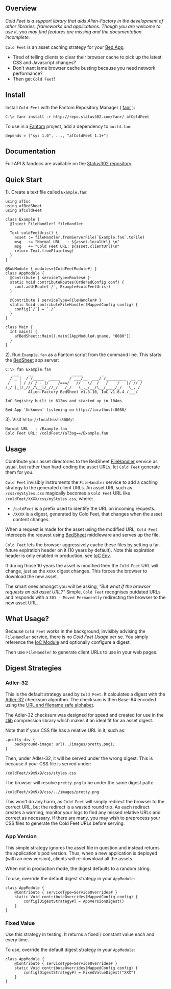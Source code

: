 ## Overview

*Cold Feet is a support library that aids Alien-Factory in the development of other libraries, frameworks and applications. Though you are welcome to use it, you may find features are missing and the documentation incomplete.*

`Cold Feet` is an asset caching strategy for your [Bed App](http://www.fantomfactory.org/pods/afBedSheet).

- Tired of telling clients to clear their browser cache to pick up the latest CSS and Javascript changes?
- Don't want lame browser cache busting because you need network performance?
- Then get `Cold Feet`!

## Install

Install `Cold Feet` with the Fantom Repository Manager ( [fanr](http://fantom.org/doc/docFanr/Tool.html#install) ):

    C:\> fanr install -r http://repo.status302.com/fanr/ afColdFeet

To use in a [Fantom](http://fantom.org/) project, add a dependency to `build.fan`:

    depends = ["sys 1.0", ..., "afColdFeet 1.1+"]

## Documentation

Full API & fandocs are available on the [Status302 repository](http://repo.status302.com/doc/afColdFeet/).

## Quick Start

1). Create a text file called `Example.fan`:

```
using afIoc
using afBedSheet
using afColdFeet

class Example {
  @Inject FileHandler? fileHandler

  Text coldFeetUris() {
    asset := fileHandler.fromServerFile(`Example.fan`.toFile)
    msg   := "Normal URL   : ${asset.localUrl} \n"
    msg   += "Cold Feet URL: ${asset.clientUrl}\n"
    return Text.fromPlain(msg)
  }
}

@SubModule { modules=[ColdFeetModule#] }
class AppModule {
  @Contribute { serviceType=Routes# }
  static Void contributeRoutes(OrderedConfig conf) {
    conf.add(Route(`/`, Example#coldFeetUris))
  }

  @Contribute { serviceType=FileHandler# }
  static Void contributeFileHandler(MappedConfig config) {
    config[`/`] = `./`
  }
}

class Main {
  Int main() {
    afBedSheet::Main().main([AppModule#.qname, "8080"])
  }
}
```

2). Run `Example.fan` as a Fantom script from the command line. This starts the [BedSheet](http://www.fantomfactory.org/pods/afBedSheet) app server:

```
C:\> fan Example.fan
   ___    __                 _____        _
  / _ |  / /_____  _____    / ___/__  ___/ /_________  __ __
 / _  | / // / -_|/ _  /===/ __// _ \/ _/ __/ _  / __|/ // /
/_/ |_|/_//_/\__|/_//_/   /_/   \_,_/__/\__/____/_/   \_, /
          Alien-Factory BedSheet v1.3.10, IoC v1.6.4 /___/

IoC Registry built in 612ms and started up in 104ms

Bed App 'Unknown' listening on http://localhost:8080/
```

3). Visit `http://localhost:8080/`:

```
Normal URL   : /Example.fan
Cold Feet URL: /coldFeet/YaT3ag==/Example.fan
```

## Usage

Contribute your asset directories to the BedSheet [FileHandler](http://repo.status302.com/doc/afBedSheet/FileHandler.html) service as usual, but rather than hard-coding the asset URLs, let `Cold Feet` generate them for you.

`Cold Feet` invisibly instruments the `FileHandler` service to add a caching strategy to the generated client URLs. An asset URL such as ``/css/myStyles.css`` magically becomes a `Cold Feet` URL like ``/coldFeet/XXXX/css/myStyles.css``, where:

- `/coldFeet` is a prefix used to identify the URL on incoming requests.
- `/XXXX` is a digest, generated by Cold Feet, that changes when the asset content changes.

When a request is made for the asset using the modified URL, `Cold Feet` intercepts the request using [BedSheet](http://www.fantomfactory.org/pods/afBedSheet) middleware and serves up the file.

`Cold Feet` lets the browser aggressively cache these files by setting a far-future expiration header on it (10 years by default). Note this expiration header is only enabled in production; see [IoC Env](http://www.fantomfactory.org/pods/IocEnv).

If during those 10 years the asset is modified then the `Cold Feet` URL will change, just as the `XXXX` digest changes. This forces the browser to download the new asset.

The smart ones amongst you will be asking, *"But what if the browser requests an old asset URL?"* Simple, `Cold Feet` recognises outdated URLs and responds with a `301 - Moved Permanently` redirecting the browser to the new asset URL.

## What Usage?

Because `Cold Feet` works in the background, invisibly advising the `FileHandler` service, there is no *Cold Feet Usage* per se. You simply reference the [IoC Module](http://www.fantomfactory.org/pods/afIoc) and optionally configure a digest.

Then use `FileHandler` to generate client URLs to use in your web pages.

## Digest Strategies

### Adler-32

This is the default strategy used by `Cold Feet`. It calculates a digest with the [Adler-32](http://en.wikipedia.org/wiki/Adler32) checksum algorithm. The checksum is then Base-64 encoded using the [URL and filename safe alphabet](http://tools.ietf.org/html/rfc4648#section-5).

The Adler-32 checksum was designed for speed and created for use in the [zlib](http://en.wikipedia.org/wiki/Zlib) compression library which makes it an ideal fit for an asset digest.

Note that if your CSS file has a relative URL in it, such as:

    .pretty-div {
        background-image: url(../images/pretty.png);
    }

Then, under Adler-32, it will be served under the wrong digest. This is because if your CSS file is served under:

    /coldFeet/x9x9x9/css/styles.css

The browser will resolve `pretty.png` to be under the same digest path:

    /coldFeet/x9x9x9/css/../images/pretty.png

This won't do any harm, as `Cold Feet` will simply redirect the browser to the correct URL, but the redirect is a wasted round trip. As each redirect creates a warning, monitor your logs to find any missed relative URLs and correct as necessary. If there are many, you may wish to preprocess your CSS files to generate the Cold Feet URLs before serving.

### App Version

This simple strategy ignores the asset file in question and instead returns the application's pod version. Thus, when a new application is deployed (with an new version), clients will re-download all the assets.

When not in production mode, the digest defaults to a random string.

To use, override the default digest strategy in your `AppModule`:

```
class AppModule {
    @Contribute { serviceType=ServiceOverrides# }
    static Void contributeOverrides(MappedConfig config) {
        config[DigestStrategy#] = AppVersionDigest()
    }
}
```

### Fixed Value

Use this strategy in testing. It returns a fixed / constant value each and every time.

To use, override the default digest strategy in your `AppModule`:

```
class AppModule {
    @Contribute { serviceType=ServiceOverrides# }
    static Void contributeOverrides(MappedConfig config) {
        config[DigestStrategy#] = FixedValueDigest("XXX")
    }
}
```

